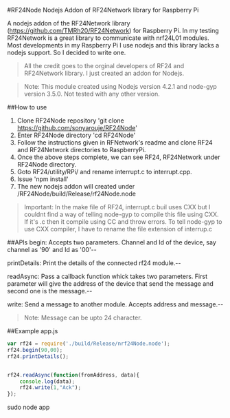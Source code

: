 #RF24Node
Nodejs Addon of RF24Network library for Raspberry Pi

A nodejs addon of the RF24Network library (https://github.com/TMRh20/RF24Network) for Raspberry Pi. In my testing RF24Network is a great library to communicate with nrf24L01 modules. Most developments in my Raspberry Pi I use nodejs and this library lacks a nodejs support. So I decided to write one.

>All the credit goes to the orginal developers of RF24 and RF24Network library. I just created an addon for Nodejs.

>Note: This module created using Nodejs version 4.2.1 and node-gyp version 3.5.0. Not tested with any other version.

##How to use
1. Clone RF24Node repository 'git clone https://github.com/sonyarouje/RF24Node'
2. Enter RF24Node directory 'cd RF24Node'
3. Follow the instructions given in RFNetwork's readme and clone RF24 and RF24Network directories to RaspberryPi.
4. Once the above steps complete, we can see RF24, RF24Network under RF24Node directory.
5. Goto RF24/utility/RPi/ and rename interrupt.c to interrupt.cpp. 
5. Issue 'npm install'
6. The new nodejs addon will created under /RF24Node/build/Release/rf24Node.node

>Important: In the make file of RF24, interrupt.c buil uses CXX but I couldnt find a way of telling node-gyp to compile this file using CXX. If it's .c then it compile using CC and throw errors. To tell node-gyp to use CXX compiler, I have to rename the file extension of interrup.c


##APIs
begin: Accepts two parameters. Channel and Id of the device, say channel as '90' and Id as '00'--

printDetails: Print the details of the connected rf24 module.--

readAsync: Pass a callback function whick takes two parameters. First parameter will give the address of the device that send the message and second one is the message.--

write: Send a message to another module. Accepts address and message.--

>Note: Message can be upto 24 character. 

##Example
app.js
```javascript
var rf24 = require('./build/Release/nrf24Node.node');
rf24.begin(90,00);
rf24.printDetails();


rf24.readAsync(function(fromAddress, data){
    console.log(data);
    rf24.write(1,"Ack");
});
```

sudo node app
